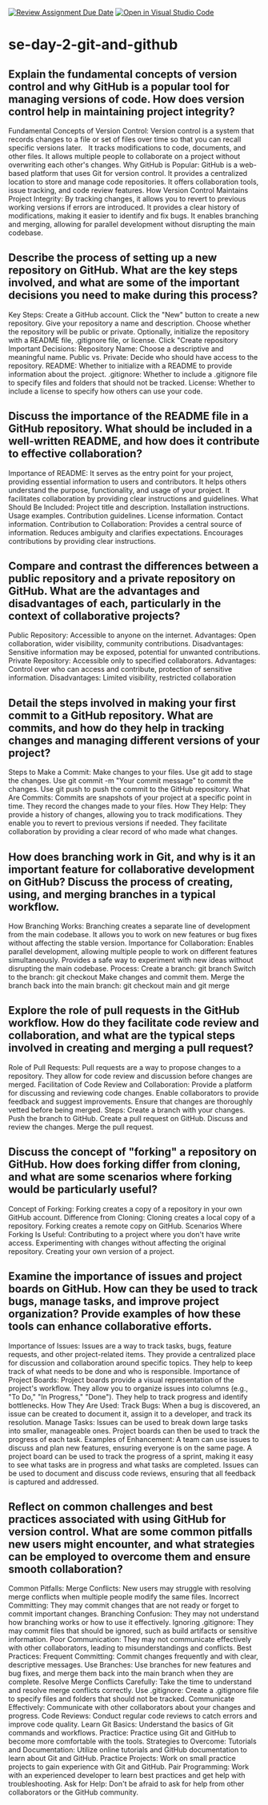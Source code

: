 [![Review Assignment Due Date](https://classroom.github.com/assets/deadline-readme-button-22041afd0340ce965d47ae6ef1cefeee28c7c493a6346c4f15d667ab976d596c.svg)](https://classroom.github.com/a/8wgCKhpZ)
[![Open in Visual Studio Code](https://classroom.github.com/assets/open-in-vscode-2e0aaae1b6195c2367325f4f02e2d04e9abb55f0b24a779b69b11b9e10269abc.svg)](https://classroom.github.com/online_ide?assignment_repo_id=18419511&assignment_repo_type=AssignmentRepo)
# se-day-2-git-and-github
## Explain the fundamental concepts of version control and why GitHub is a popular tool for managing versions of code. How does version control help in maintaining project integrity?
Fundamental Concepts of Version Control:
Version control is a system that records changes to a file or set of files over time so that you can recall specific versions later.   
It tracks modifications to code, documents, and other files.
It allows multiple people to collaborate on a project without overwriting each other's changes.
Why GitHub is Popular:
GitHub is a web-based platform that uses Git for version control.
It provides a centralized location to store and manage code repositories.
It offers collaboration tools, issue tracking, and code review features.
How Version Control Maintains Project Integrity:
By tracking changes, it allows you to revert to previous working versions if errors are introduced.
It provides a clear history of modifications, making it easier to identify and fix bugs.
It enables branching and merging, allowing for parallel development without disrupting the main codebase.

## Describe the process of setting up a new repository on GitHub. What are the key steps involved, and what are some of the important decisions you need to make during this process?
Key Steps:
Create a GitHub account.
Click the "New" button to create a new repository.
Give your repository a name and description.
Choose whether the repository will be public or private.
Optionally, initialize the repository with a README file, .gitignore file, or license.
Click "Create repository
Important Decisions:
Repository Name: Choose a descriptive and meaningful name.
Public vs. Private: Decide who should have access to the repository.
README: Whether to initialize with a README to provide information about the project.
.gitignore: Whether to include a .gitignore file to specify files and folders that should not be tracked.
License: Whether to include a license to specify how others can use your code.
## Discuss the importance of the README file in a GitHub repository. What should be included in a well-written README, and how does it contribute to effective collaboration?
Importance of README:
It serves as the entry point for your project, providing essential information to users and contributors.
It helps others understand the purpose, functionality, and usage of your project.
It facilitates collaboration by providing clear instructions and guidelines.
What Should Be Included:
Project title and description.
Installation instructions.
Usage examples.
Contribution guidelines.
License information.
Contact information.
Contribution to Collaboration:
Provides a central source of information.
Reduces ambiguity and clarifies expectations.
Encourages contributions by providing clear instructions.
## Compare and contrast the differences between a public repository and a private repository on GitHub. What are the advantages and disadvantages of each, particularly in the context of collaborative projects?
Public Repository:
Accessible to anyone on the internet.
Advantages: Open collaboration, wider visibility, community contributions.
Disadvantages: Sensitive information may be exposed, potential for unwanted contributions.
Private Repository:
Accessible only to specified collaborators.
Advantages: Control over who can access and contribute, protection of sensitive information.
Disadvantages: Limited visibility, restricted collaboration
## Detail the steps involved in making your first commit to a GitHub repository. What are commits, and how do they help in tracking changes and managing different versions of your project?
Steps to Make a Commit:
Make changes to your files.
Use git add <file> to stage the changes.
Use git commit -m "Your commit message" to commit the changes.
Use git push to push the commit to the GitHub repository.
What Are Commits:
Commits are snapshots of your project at a specific point in time.
They record the changes made to your files.
How They Help:
They provide a history of changes, allowing you to track modifications.
They enable you to revert to previous versions if needed.
They facilitate collaboration by providing a clear record of who made what changes.
## How does branching work in Git, and why is it an important feature for collaborative development on GitHub? Discuss the process of creating, using, and merging branches in a typical workflow.
How Branching Works:
Branching creates a separate line of development from the main codebase.
It allows you to work on new features or bug fixes without affecting the stable version.
Importance for Collaboration:
Enables parallel development, allowing multiple people to work on different features simultaneously.
Provides a safe way to experiment with new ideas without disrupting the main codebase.
Process:
Create a branch: git branch <branch-name>
Switch to the branch: git checkout <branch-name>
Make changes and commit them.
Merge the branch back into the main branch: git checkout main and git merge <branch-name>
## Explore the role of pull requests in the GitHub workflow. How do they facilitate code review and collaboration, and what are the typical steps involved in creating and merging a pull request?
Role of Pull Requests:
Pull requests are a way to propose changes to a repository.
They allow for code review and discussion before changes are merged.
Facilitation of Code Review and Collaboration:
Provide a platform for discussing and reviewing code changes.
Enable collaborators to provide feedback and suggest improvements.
Ensure that changes are thoroughly vetted before being merged.
Steps:
Create a branch with your changes.
Push the branch to GitHub.
Create a pull request on GitHub.
Discuss and review the changes.
Merge the pull request.
## Discuss the concept of "forking" a repository on GitHub. How does forking differ from cloning, and what are some scenarios where forking would be particularly useful?
Concept of Forking:
Forking creates a copy of a repository in your own GitHub account.
Difference from Cloning:
Cloning creates a local copy of a repository.
Forking creates a remote copy on GitHub.
Scenarios Where Forking Is Useful:
Contributing to a project where you don't have write access.
Experimenting with changes without affecting the original repository.
Creating your own version of a project.
## Examine the importance of issues and project boards on GitHub. How can they be used to track bugs, manage tasks, and improve project organization? Provide examples of how these tools can enhance collaborative efforts.
Importance of Issues:
Issues are a way to track tasks, bugs, feature requests, and other project-related items.
They provide a centralized place for discussion and collaboration around specific topics.
They help to keep track of what needs to be done and who is responsible.
Importance of Project Boards:
Project boards provide a visual representation of the project's workflow.
They allow you to organize issues into columns (e.g., "To Do," "In Progress," "Done").
They help to track progress and identify bottlenecks.
How They Are Used:
Track Bugs: When a bug is discovered, an issue can be created to document it, assign it to a developer, and track its resolution.
Manage Tasks: Issues can be used to break down large tasks into smaller, manageable ones. Project boards can then be used to track the progress of each task.
Examples of Enhancement:
A team can use issues to discuss and plan new features, ensuring everyone is on the same page.
A project board can be used to track the progress of a sprint, making it easy to see what tasks are in progress and what tasks are completed.
Issues can be used to document and discuss code reviews, ensuring that all feedback is captured and addressed.
## Reflect on common challenges and best practices associated with using GitHub for version control. What are some common pitfalls new users might encounter, and what strategies can be employed to overcome them and ensure smooth collaboration?
Common Pitfalls:
Merge Conflicts: New users may struggle with resolving merge conflicts when multiple people modify the same files.
Incorrect Committing: They may commit changes that are not ready or forget to commit important changes.
Branching Confusion: They may not understand how branching works or how to use it effectively.
Ignoring .gitignore: They may commit files that should be ignored, such as build artifacts or sensitive information.
Poor Communication: They may not communicate effectively with other collaborators, leading to misunderstandings and conflicts.
Best Practices:
Frequent Committing: Commit changes frequently and with clear, descriptive messages.
Use Branches: Use branches for new features and bug fixes, and merge them back into the main branch when they are complete.
Resolve Merge Conflicts Carefully: Take the time to understand and resolve merge conflicts correctly.
Use .gitignore: Create a .gitignore file to specify files and folders that should not be tracked.
Communicate Effectively: Communicate with other collaborators about your changes and progress.
Code Reviews: Conduct regular code reviews to catch errors and improve code quality.
Learn Git Basics: Understand the basics of Git commands and workflows.
Practice: Practice using Git and GitHub to become more comfortable with the tools.
Strategies to Overcome:
Tutorials and Documentation: Utilize online tutorials and GitHub documentation to learn about Git and GitHub.
Practice Projects: Work on small practice projects to gain experience with Git and GitHub.
Pair Programming: Work with an experienced developer to learn best practices and get help with troubleshooting.
Ask for Help: Don't be afraid to ask for help from other collaborators or the GitHub community.
